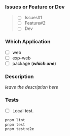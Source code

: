 ### Issues or Feature or Dev

> - [ ] Issues#1
> - [ ] Feature#2
> - [ ] Dev

### Which Application

- [ ] web
- [ ] exp-web
- [ ] package (***which one***)

### Description

*leave the description here*

### Tests

- [ ] Local test.

```bash
pnpm lint
pnpm test
pnpm test:e2e
```

